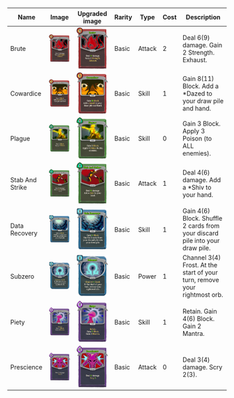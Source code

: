 | Name | Image | Upgraded image | Rarity | Type | Cost | Description |
| ---- | ----- | -------------- | ------ | ---- | ---- | ----------- |
| Brute | ![](small-card-images/Brute.png) | ![](small-card-images/BrutePlus.png) | Basic | Attack | 2 | Deal 6(9) damage. Gain 2 Strength. Exhaust. |
| Cowardice | ![](small-card-images/Cowardice.png) | ![](small-card-images/CowardicePlus.png) | Basic | Skill | 1 | Gain 8(11) Block. Add a *Dazed to your draw pile and hand. |
| Plague | ![](small-card-images/Plague.png) | ![](small-card-images/PlaguePlus.png) | Basic | Skill | 0 | Gain 3 Block. Apply 3 Poison (to ALL enemies). |
| Stab And Strike | ![](small-card-images/StabAndStrike.png) | ![](small-card-images/StabAndStrikePlus.png) | Basic | Attack | 1 | Deal 4(6) damage. Add a *Shiv to your hand. |
| Data Recovery | ![](small-card-images/DataRecovery.png) | ![](small-card-images/DataRecoveryPlus.png) | Basic | Skill | 1 | Gain 4(6) Block. Shuffle 2 cards from your discard pile into your draw pile. |
| Subzero | ![](small-card-images/Subzero.png) | ![](small-card-images/SubzeroPlus.png) | Basic | Power | 1 | Channel 3(4) Frost. At the start of your turn, remove your rightmost orb. |
| Piety | ![](small-card-images/Piety.png) | ![](small-card-images/PietyPlus.png) | Basic | Skill | 1 | Retain. Gain 4(6) Block. Gain 2 Mantra. |
| Prescience | ![](small-card-images/Prescience.png) | ![](small-card-images/PresciencePlus.png) | Basic | Attack | 0 | Deal 3(4) damage. Scry 2(3). |
